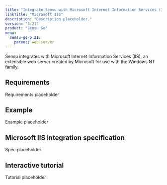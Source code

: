 ```yaml
---
title: "Integrate Sensu with Microsoft Internet Information Services (IIS)"
linkTitle: "Microsoft IIS"
description: "Description placeholder."
version: "5.21"
product: "Sensu Go"
menu:
  sensu-go-5.21:
    parent: web-server
---
```


Sensu integrates with Microsoft Internet Information Services (IIS), an extensible web server created by Microsoft for use with the Windows NT family.

## Requirements

Requirements placeholder

## Example

Example placeholder

## Microsoft IIS integration specification

Spec placeholder

## Interactive tutorial

Tutorial placeholder


